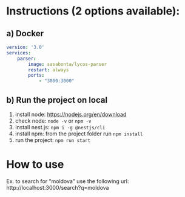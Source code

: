 # Instructions (2 options available):
## a) Docker
```yml
version: '3.0'
services:
	parser:  
    	image: sasabonta/lycos-parser 
    	restart: always  
    	ports:  
        	- "3000:3000"
```
## b) Run the project on local
1. install node: https://nodejs.org/en/download
2. check node: `node -v` or `npm -v`
3. install nest.js: `npm i -g @nestjs/cli`
4. install npm: from the project folder run `npm install` 
5. run the project: `npm run start`

# How to use
Ex. to search for "moldova" use the following url: http://localhost:3000/search?q=moldova